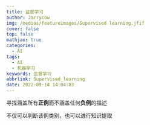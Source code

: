 ```yaml
---
title: 监督学习
author: Jarrycow
img: /medias/featureimages/Supervised learning.jfif
cover: false
top: false
mathjax: true
categories:
  - AI
tags:
  - AI
  - 机器学习
keywords: 监督学习
abbrlink: Supervised_learning
date: 2022-09-14 14:04:03
---
```






<!--more-->

寻找涵盖所有**正例**而不涵盖任何**负例**的描述

不仅可以判断该例类别，也可以进行知识提取

